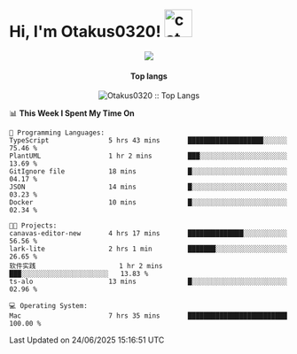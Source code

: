 <h1> Hi, I'm Otakus0320! <img src="https://media.giphy.com/media/mGcNjsfWAjY5AEZNw6/giphy.gif" width="50" alt="cat"></h1>

<p align="center"><a href="https://wakatime.com/@044d69d0-1253-4f60-96b6-5d19a0f9dde5"><img src="https://wakatime.com/badge/user/044d69d0-1253-4f60-96b6-5d19a0f9dde5.svg" /></a></p>

<h4 align="center">Top langs</h4>

<p align="center"><img src="https://github-readme-stats.vercel.app/api/top-langs/?username=Otakus0320&langs_count=10&theme=tokyonight&layout=compact&timestamp={{random_number}}" alt="Otakus0320 :: Top Langs" /></p>

<!--START_SECTION:waka-->
📊 **This Week I Spent My Time On** 

```text
💬 Programming Languages: 
TypeScript               5 hrs 43 mins       ███████████████████░░░░░░   75.46 % 
PlantUML                 1 hr 2 mins         ███░░░░░░░░░░░░░░░░░░░░░░   13.69 % 
GitIgnore file           18 mins             █░░░░░░░░░░░░░░░░░░░░░░░░   04.17 % 
JSON                     14 mins             █░░░░░░░░░░░░░░░░░░░░░░░░   03.23 % 
Docker                   10 mins             █░░░░░░░░░░░░░░░░░░░░░░░░   02.34 % 

🐱‍💻 Projects: 
canavas-editor-new       4 hrs 17 mins       ██████████████░░░░░░░░░░░   56.56 % 
lark-lite                2 hrs 1 min         ███████░░░░░░░░░░░░░░░░░░   26.65 % 
软件实践                     1 hr 2 mins         ███░░░░░░░░░░░░░░░░░░░░░░   13.83 % 
ts-alo                   13 mins             █░░░░░░░░░░░░░░░░░░░░░░░░   02.96 % 

💻 Operating System: 
Mac                      7 hrs 35 mins       █████████████████████████   100.00 % 
```


 Last Updated on 24/06/2025 15:16:51 UTC
<!--END_SECTION:waka-->
